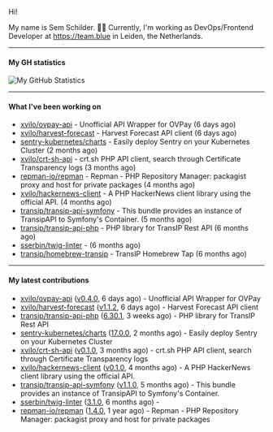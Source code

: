 Hi!

My name is Sem Schilder. 👋🏻 Currently, I'm working as DevOps/Frontend Developer at https://team.blue in Leiden, the Netherlands.

---

#### My GH statistics

![My GitHub Statistics](https://github-readme-stats.vercel.app/api?username=xvilo&show_icons=true&count_private=true&hide_title=true)

---

#### What I've been working on

- [xvilo/ovpay-api](https://github.com/xvilo/ovpay-api) - Unofficial API Wrapper for OVPay (6 days ago)
- [xvilo/harvest-forecast](https://github.com/xvilo/harvest-forecast) - Harvest Forecast API client (6 days ago)
- [sentry-kubernetes/charts](https://github.com/sentry-kubernetes/charts) - Easily deploy Sentry on your Kubernetes Cluster (2 months ago)
- [xvilo/crt-sh-api](https://github.com/xvilo/crt-sh-api) - crt.sh PHP API client, search through Certificate Transparency logs (3 months ago)
- [repman-io/repman](https://github.com/repman-io/repman) - Repman - PHP Repository Manager: packagist proxy and host for private packages  (4 months ago)
- [xvilo/hackernews-client](https://github.com/xvilo/hackernews-client) - A PHP HackerNews client library using the official API. (4 months ago)
- [transip/transip-api-symfony](https://github.com/transip/transip-api-symfony) - This bundle provides an instance of TransipAPI to Symfony&#39;s Container. (5 months ago)
- [transip/transip-api-php](https://github.com/transip/transip-api-php) - PHP library for TransIP Rest API (6 months ago)
- [sserbin/twig-linter](https://github.com/sserbin/twig-linter) -  (6 months ago)
- [transip/homebrew-transip](https://github.com/transip/homebrew-transip) - TransIP Homebrew Tap (6 months ago)

---

#### My latest contributions

- [xvilo/ovpay-api](https://github.com/xvilo/ovpay-api) ([v0.4.0](https://github.com/xvilo/ovpay-api/releases/tag/v0.4.0), 6 days ago) - Unofficial API Wrapper for OVPay
- [xvilo/harvest-forecast](https://github.com/xvilo/harvest-forecast) ([v1.1.2](https://github.com/xvilo/harvest-forecast/releases/tag/v1.1.2), 6 days ago) - Harvest Forecast API client
- [transip/transip-api-php](https://github.com/transip/transip-api-php) ([6.30.1](https://github.com/transip/transip-api-php/releases/tag/6.30.1), 3 weeks ago) - PHP library for TransIP Rest API
- [sentry-kubernetes/charts](https://github.com/sentry-kubernetes/charts) ([17.0.0](https://github.com/sentry-kubernetes/charts/releases/tag/17.0.0), 2 months ago) - Easily deploy Sentry on your Kubernetes Cluster
- [xvilo/crt-sh-api](https://github.com/xvilo/crt-sh-api) ([v0.1.0](https://github.com/xvilo/crt-sh-api/releases/tag/v0.1.0), 3 months ago) - crt.sh PHP API client, search through Certificate Transparency logs
- [xvilo/hackernews-client](https://github.com/xvilo/hackernews-client) ([v0.1.0](https://github.com/xvilo/hackernews-client/releases/tag/v0.1.0), 4 months ago) - A PHP HackerNews client library using the official API.
- [transip/transip-api-symfony](https://github.com/transip/transip-api-symfony) ([v1.1.0](https://github.com/transip/transip-api-symfony/releases/tag/v1.1.0), 5 months ago) - This bundle provides an instance of TransipAPI to Symfony&#39;s Container.
- [sserbin/twig-linter](https://github.com/sserbin/twig-linter) ([3.1.0](https://github.com/sserbin/twig-linter/releases/tag/3.1.0), 6 months ago) - 
- [repman-io/repman](https://github.com/repman-io/repman) ([1.4.0](https://github.com/repman-io/repman/releases/tag/1.4.0), 1 year ago) - Repman - PHP Repository Manager: packagist proxy and host for private packages 
